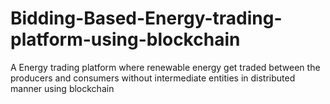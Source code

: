 # Bidding-Based-Energy-trading-platform-using-blockchain

A Energy trading platform where renewable energy get traded between the producers and consumers without intermediate entities in distributed manner using blockchain
